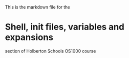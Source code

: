 This is the markdown file for the
# Shell, init files, variables and expansions
section of Holberton Schools OS1000 course
